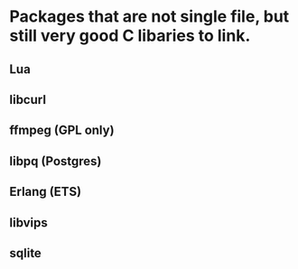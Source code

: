 # Packages that are not single file, but still very good C libaries to link.

## Lua

## libcurl

## ffmpeg (GPL only)

## libpq (Postgres)

## Erlang (ETS)

## libvips

## sqlite

